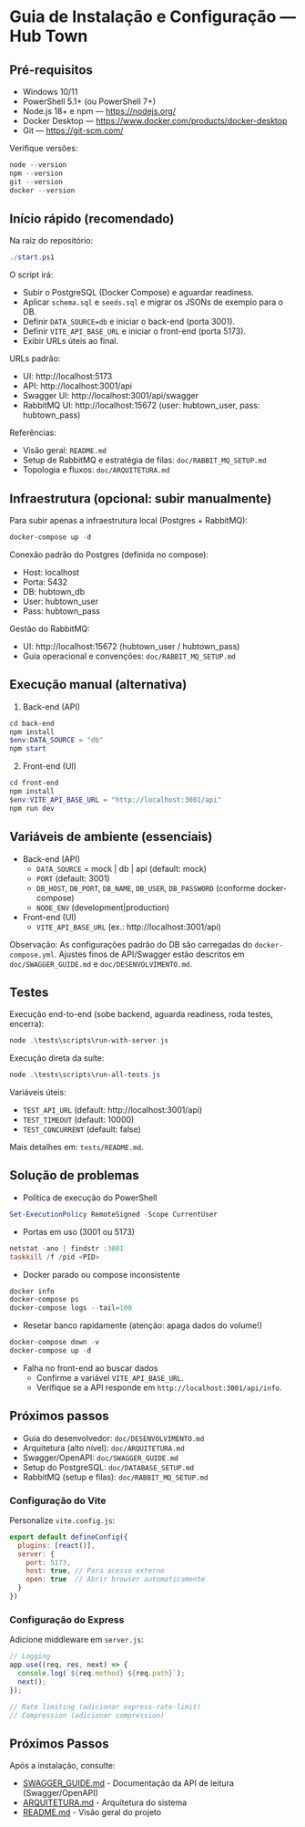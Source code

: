 # Guia de Instalação e Configuração — Hub Town

## Pré-requisitos

- Windows 10/11
- PowerShell 5.1+ (ou PowerShell 7+)
- Node.js 18+ e npm — https://nodejs.org/
- Docker Desktop — https://www.docker.com/products/docker-desktop
- Git — https://git-scm.com/

Verifique versões:
```powershell
node --version
npm --version
git --version
docker --version
```

## Início rápido (recomendado)

Na raiz do repositório:
```powershell
./start.ps1
```

O script irá:
- Subir o PostgreSQL (Docker Compose) e aguardar readiness.
- Aplicar `schema.sql` e `seeds.sql` e migrar os JSONs de exemplo para o DB.
- Definir `DATA_SOURCE=db` e iniciar o back-end (porta 3001).
- Definir `VITE_API_BASE_URL` e iniciar o front-end (porta 5173).
- Exibir URLs úteis ao final.

URLs padrão:
- UI: http://localhost:5173
- API: http://localhost:3001/api
- Swagger UI: http://localhost:3001/api/swagger
- RabbitMQ UI: http://localhost:15672 (user: hubtown_user, pass: hubtown_pass)

Referências:
- Visão geral: `README.md`
- Setup de RabbitMQ e estratégia de filas: `doc/RABBIT_MQ_SETUP.md`
- Topologia e fluxos: `doc/ARQUITETURA.md`

## Infraestrutura (opcional: subir manualmente)

Para subir apenas a infraestrutura local (Postgres + RabbitMQ):
```powershell
docker-compose up -d
```

Conexão padrão do Postgres (definida no compose):
- Host: localhost
- Porta: 5432
- DB: hubtown_db
- User: hubtown_user
- Pass: hubtown_pass

Gestão do RabbitMQ:
- UI: http://localhost:15672 (hubtown_user / hubtown_pass)
- Guia operacional e convenções: `doc/RABBIT_MQ_SETUP.md`

## Execução manual (alternativa)

1) Back-end (API)
```powershell
cd back-end
npm install
$env:DATA_SOURCE = "db"
npm start
```

2) Front-end (UI)
```powershell
cd front-end
npm install
$env:VITE_API_BASE_URL = "http://localhost:3001/api"
npm run dev
```

## Variáveis de ambiente (essenciais)

- Back-end (API)
  - `DATA_SOURCE` = mock | db | api (default: mock)
  - `PORT` (default: 3001)
  - `DB_HOST`, `DB_PORT`, `DB_NAME`, `DB_USER`, `DB_PASSWORD` (conforme docker-compose)
  - `NODE_ENV` (development|production)
- Front-end (UI)
  - `VITE_API_BASE_URL` (ex.: http://localhost:3001/api)

Observação: As configurações padrão do DB são carregadas do `docker-compose.yml`. Ajustes finos de API/Swagger estão descritos em `doc/SWAGGER_GUIDE.md` e `doc/DESENVOLVIMENTO.md`.

## Testes

Execução end-to-end (sobe backend, aguarda readiness, roda testes, encerra):
```powershell
node .\tests\scripts\run-with-server.js
```

Execução direta da suíte:
```powershell
node .\tests\scripts\run-all-tests.js
```

Variáveis úteis:
- `TEST_API_URL` (default: http://localhost:3001/api)
- `TEST_TIMEOUT` (default: 10000)
- `TEST_CONCURRENT` (default: false)

Mais detalhes em: `tests/README.md`.

## Solução de problemas

- Política de execução do PowerShell
```powershell
Set-ExecutionPolicy RemoteSigned -Scope CurrentUser
```

- Portas em uso (3001 ou 5173)
```powershell
netstat -ano | findstr :3001
taskkill /f /pid <PID>
```

- Docker parado ou compose inconsistente
```powershell
docker info
docker-compose ps
docker-compose logs --tail=100
```

- Resetar banco rapidamente (atenção: apaga dados do volume!)
```powershell
docker-compose down -v
docker-compose up -d
```

- Falha no front-end ao buscar dados
  - Confirme a variável `VITE_API_BASE_URL`.
  - Verifique se a API responde em `http://localhost:3001/api/info`.

## Próximos passos

- Guia do desenvolvedor: `doc/DESENVOLVIMENTO.md`
- Arquitetura (alto nível): `doc/ARQUITETURA.md`
- Swagger/OpenAPI: `doc/SWAGGER_GUIDE.md`
- Setup do PostgreSQL: `doc/DATABASE_SETUP.md`
- RabbitMQ (setup e filas): `doc/RABBIT_MQ_SETUP.md`

### Configuração do Vite

Personalize `vite.config.js`:
```javascript
export default defineConfig({
  plugins: [react()],
  server: {
    port: 5173,
    host: true, // Para acesso externo
    open: true  // Abrir browser automaticamente
  }
})
```

### Configuração do Express

Adicione middleware em `server.js`:
```javascript
// Logging
app.use((req, res, next) => {
  console.log(`${req.method} ${req.path}`);
  next();
});

// Rate limiting (adicionar express-rate-limit)
// Compression (adicionar compression)
```

## Próximos Passos

Após a instalação, consulte:
- [SWAGGER_GUIDE.md](SWAGGER_GUIDE.md) - Documentação da API de leitura (Swagger/OpenAPI)
- [ARQUITETURA.md](ARQUITETURA.md) - Arquitetura do sistema
- [README.md](../README.md) - Visão geral do projeto
